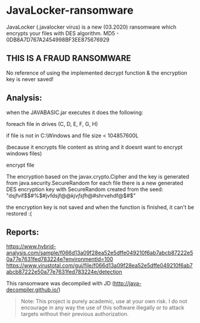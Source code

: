 # JavaLocker-ransomware
JavaLocker (.javalocker virus) is a new (03.2020) ransomware which encrypts your files with DES algorithm.
MD5 - 0DB8A7D767A2454998BF3EE875676929

## THIS IS A FRAUD RANSOMWARE
No reference of using the implemented decrypt function & the encryption key is never saved!

## Analysis:
when the JAVABASIC.jar executes it does the following:

foreach file in drives (C, D, E, F, G, H)

if file is not in C:\\Windows and file size < 104857600L 

(because it encrypts file content as string and it doesnt want to encrypt windows files)

encrypt file
        
The encryption based on the javax.crypto.Cipher and the key is generated from java.security.SecureRandom
for each file there is a new generated DES encryption key with SecureRandom created from the seed: "dsjfvif$$#%$#jvfdsjf@$@kjvfsfh@$#shrvehdf@$#$"

the encryption key is not saved and when the function is finished, it can't be restored :(

## Reports:
https://www.hybrid-analysis.com/sample/f066d13a09f28ea52e5dffe049210f6ab7abcb87222e50a77e7631fed783224e?environmentId=100
https://www.virustotal.com/gui/file/f066d13a09f28ea52e5dffe049210f6ab7abcb87222e50a77e7631fed783224e/detection

This ransomware was decompiled with JD (http://java-decompiler.github.io/)

> Note: This project is purely academic, use at your own risk. I do not encourage in any way the use of this software illegally or to attack targets without their previous authorization.

